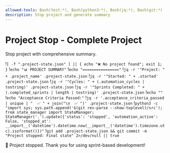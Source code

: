 ```yaml
---
allowed-tools: Bash(test:*), Bash(python3:*), Bash(jq:*), Bash(git:*)
description: Stop project and generate summary
---
```


# Project Stop - Complete Project

Stop project with comprehensive summary.

!`[ -f ".project-state.json" ] || { echo "❌ No project found"; exit 1; }`
!`echo "📊 PROJECT SUMMARY"`
!`echo "================"`
!`jq -r '"Project: " + .project_name' .project-state.json`
!`jq -r '"Started: " + .started' .project-state.json`
!`jq -r '"Cycles: " + (.automation_cycles | tostring)' .project-state.json`
!`jq -r '"Sprints Completed: " + (.completed_sprints | length | tostring)' .project-state.json`
!`echo ""`
!`echo "Acceptance Criteria Passed:"`
!`jq -r '.acceptance_criteria_passed | unique | "  ✅ " + join("\n  ✅ ")' .project-state.json`
!`python3 -c "import sys; sys.path.append('$(git rev-parse --show-toplevel)/src'); from state_manager import StateManager; StateManager('.').update({'status': 'stopped', 'automation_active': False, 'stopped_at': __import__('datetime').datetime.now(__import__('datetime').timezone.utc).isoformat()})"`
!`git add .project-state.json && git commit -m "Project stopped: Final state" 2>/dev/null || true`

🏁 Project stopped. Thank you for using sprint-based development!